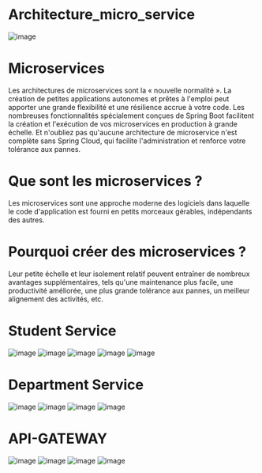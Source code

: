 # Architecture_micro_service

![image](https://user-images.githubusercontent.com/63864463/200266273-66dfdec2-c7f3-4722-81d5-eb0a1c1973ba.png)

# Microservices

Les architectures de microservices sont la « nouvelle normalité ». La création de petites applications autonomes et prêtes à l'emploi peut apporter une grande flexibilité et une résilience accrue à votre code. Les nombreuses fonctionnalités spécialement conçues de Spring Boot facilitent la création et l'exécution de vos microservices en production à grande échelle. Et n'oubliez pas qu'aucune architecture de microservice n'est complète sans Spring Cloud, qui facilite l'administration et renforce votre tolérance aux pannes.

# Que sont les microservices ?

Les microservices sont une approche moderne des logiciels dans laquelle le code d'application est fourni en petits morceaux gérables, indépendants des autres.

# Pourquoi créer des microservices ?

Leur petite échelle et leur isolement relatif peuvent entraîner de nombreux avantages supplémentaires, tels qu'une maintenance plus facile, une productivité améliorée, une plus grande tolérance aux pannes, un meilleur alignement des activités, etc.

# Student Service 

![image](https://user-images.githubusercontent.com/63864463/200284867-d7e546a1-d42d-4cde-b80a-b57c0cbdac92.png)
![image](https://user-images.githubusercontent.com/63864463/200284969-2b0ecbe8-1c3c-4d99-a400-14dc362e3cd5.png)
![image](https://user-images.githubusercontent.com/63864463/200285059-ec382aec-20c6-4372-9a6d-df34187efd13.png)
![image](https://user-images.githubusercontent.com/63864463/200285648-bdea046e-b16b-46fc-9ce9-fd5447206529.png)
![image](https://user-images.githubusercontent.com/63864463/200285757-4c9d32bd-6461-4891-ab3e-003267d6ba79.png)

# Department Service 

![image](https://user-images.githubusercontent.com/63864463/200290572-4d13a3a8-c606-47f7-adde-645b6549b01e.png)
![image](https://user-images.githubusercontent.com/63864463/200290781-940a2935-87b1-4ce8-aa12-efe333173bda.png)
![image](https://user-images.githubusercontent.com/63864463/200290873-10878465-4990-4a0e-b121-fc09f7973567.png)
![image](https://user-images.githubusercontent.com/63864463/200290934-ab4d4472-a93f-4da1-a719-df6fe57ad4fd.png)

# API-GATEWAY 

![image](https://user-images.githubusercontent.com/63864463/200292327-f10cea83-eca5-42bc-9534-a54104538b2d.png)
![image](https://user-images.githubusercontent.com/63864463/200292349-f08773bf-d994-4dd2-8f2e-fbbad1b47b85.png)
![image](https://user-images.githubusercontent.com/63864463/200292423-6b85c2d0-d5ba-42ae-befd-68dfc7f56b5e.png)
![image](https://user-images.githubusercontent.com/63864463/200292464-364c418f-5a0d-48c4-9222-bbe9f79185ba.png)







